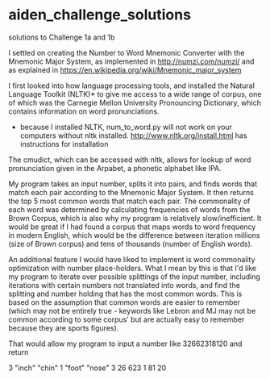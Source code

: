 # aiden_challenge_solutions
solutions to Challenge 1a and 1b


I settled on creating the Number to Word Mnemonic Converter with
the Mnemonic Major System, as implemented in http://numzi.com/numzi/
and as explained in https://en.wikipedia.org/wiki/Mnemonic_major_system

I first looked into how language processing tools, and installed the
Natural Language Toolkit (NLTK)* to give me access to a wide range of
corpus, one of which was the Carnegie Mellon University Pronouncing
Dictionary, which contains information on word pronunciations.

* because I installed NLTK, num_to_word.py will not work on your computers
without nltk installed. http://www.nltk.org/install.html has instructions
for installation

The cmudict, which can be accessed with nltk, allows for lookup of word
pronunciation given in the Arpabet, a phonetic alphabet like IPA.

My program takes an input number, splits it into pairs, and finds words
that match each pair according to the Mnemonic Major System. It then returns
the top 5 most common words that match each pair. The commonality of each
word was determined by calculating frequencies of words from the Brown Corpus,
which is also why my program is relatively slow/inefficient. It would be great
if I had found a corpus that maps words to word frequency in modern English,
which would be the difference between iteration millions (size of Brown corpus)
and tens of thousands (number of English words).

An additional feature I would have liked to implement is word commonality
optimization with number place-holders. What I mean by this is that I'd like
my program to iterate over possible splittings of the input number, including
iterations with certain numbers not translated into words, and find the splitting
and number holding that has the most common words. This is based on the assumption
that common words are easier to remember (which may not be entirely true - keywords
like Lebron and MJ may not be common according to some corpus' but are actually
easy to remember because they are sports figures).

That would allow my program to input a number like 32662318120 and return

3 "inch" "chin" 1 "foot" "nose"
3   26    623   1   81     20




